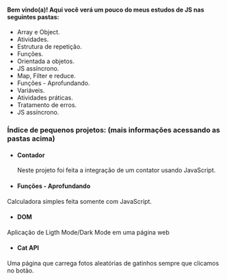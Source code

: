 #### Bem vindo(a)! Aqui você verá um pouco do meus estudos de JS nas seguintes pastas:

- Array e Object.
- Atividades.
- Estrutura de repetição.
- Funções.
- Orientada a objetos.
- JS assíncrono.
- Map, Filter e reduce.
- Funções - Aprofundando.
- Variáveis.
- Atividades práticas.
- Tratamento de erros.
- JS assíncrono.

### Índice de pequenos projetos: (mais informações acessando as pastas acima)

- #### Contador

  Neste projeto foi feita a integração de um contator usando JavaScript.

- #### Funções - Aprofundando

Calculadora simples feita somente com JavaScript.

- #### DOM

Aplicação de Ligth Mode/Dark Mode em uma página web

- #### Cat API

Uma página que carrega fotos aleatórias de gatinhos sempre que clicamos no botão.
